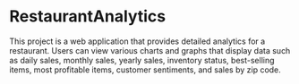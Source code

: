 # RestaurantAnalytics
This project is a web application that provides detailed analytics for a restaurant. Users can view various charts and graphs that display data such as daily sales, monthly sales, yearly sales, inventory status, best-selling items, most profitable items, customer sentiments, and sales by zip code.

